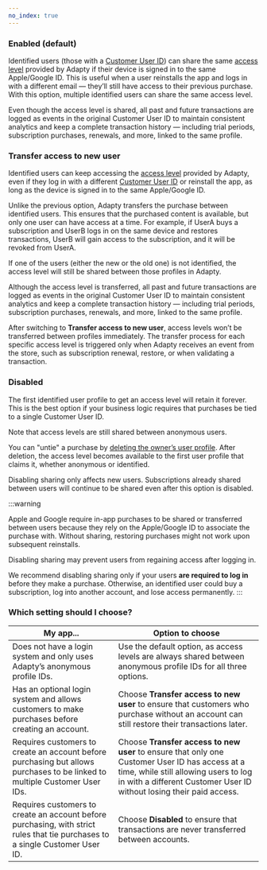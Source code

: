 ```yaml
---
no_index: true
---
```


<!--- sharingaccesslevel.md --->

### Enabled (default)

Identified users (those with a [Customer User ID](identifying-users#setting-customer-user-id-on-configuration)) can share the same [access level](https://adapty.io/docs/access-level) provided by Adapty if their device is signed in to the same Apple/Google ID. This is useful when a user reinstalls the app and logs in with a different email — they’ll still have access to their previous purchase. With this option, multiple identified users can share the same access level.

Even though the access level is shared, all past and future transactions are logged as events in the original Customer User ID to maintain consistent analytics and keep a complete transaction history — including trial periods, subscription purchases, renewals, and more, linked to the same profile.

### Transfer access to new user

Identified users can keep accessing the [access level](access-level) provided by Adapty, even if they log in with a different [Customer User ID](identifying-users#setting-customer-user-id-on-configuration) or reinstall the app, as long as the device is signed in to the same Apple/Google ID.

Unlike the previous option, Adapty transfers the purchase between identified users. This ensures that the purchased content is available, but only one user can have access at a time. For example, if UserA buys a subscription and UserB logs in on the same device and restores transactions, UserB will gain access to the subscription, and it will be revoked from UserA.

If one of the users (either the new or the old one) is not identified, the access level will still be shared between those profiles in Adapty.

Although the access level is transferred, all past and future transactions are logged as events in the original Customer User ID to maintain consistent analytics and keep a complete transaction history — including trial periods, subscription purchases, renewals, and more, linked to the same profile.

After switching to **Transfer access to new user**, access levels won’t be transferred between profiles immediately. The transfer process for each specific access level is triggered only when Adapty receives an event from the store, such as subscription renewal, restore, or when validating a transaction.

### Disabled

The first identified user profile to get an access level will retain it forever. This is the best option if your business logic requires that purchases be tied to a single Customer User ID.

Note that access levels are still shared between anonymous users.

You can "untie" a purchase by [deleting the owner’s user profile](server-side-api-specs#delete-users-data). After deletion, the access level becomes available to the first user profile that claims it, whether anonymous or identified.

Disabling sharing only affects new users. Subscriptions already shared between users will continue to be shared even after this option is disabled.

:::warning

Apple and Google require in-app purchases to be shared or transferred between users because they rely on the Apple/Google ID to associate the purchase with. Without sharing, restoring purchases might not work upon subsequent reinstalls.

Disabling sharing may prevent users from regaining access after logging in.

We recommend disabling sharing only if your users **are required to log in** before they make a purchase. Otherwise, an identified user could buy a subscription, log into another account, and lose access permanently.
:::

### Which setting should I choose?

| My app...                                                    | Option to choose                                             |
| ------------------------------------------------------------ | ------------------------------------------------------------ |
| Does not have a login system and only uses Adapty’s anonymous profile IDs. | Use the default option, as access levels are always shared between anonymous profile IDs for all three options. |
| Has an optional login system and allows customers to make purchases before creating an account. | Choose **Transfer access to new user** to ensure that customers who purchase without an account can still restore their transactions later. |
| Requires customers to create an account before purchasing but allows purchases to be linked to multiple Customer User IDs. | Choose **Transfer access to new user** to ensure that only one Customer User ID has access at a time, while still allowing users to log in with a different Customer User ID without losing their paid access. |
| Requires customers to create an account before purchasing, with strict rules that tie purchases to a single Customer User ID. | Choose **Disabled** to ensure that transactions are never transferred between accounts. |

